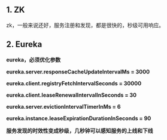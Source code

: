 ## 1. ZK

zk，一般来说还好，服务注册和发现，都是很快的，秒级可用响应。



## 2. Eureka

**eureka，必须优化参数**

**eureka.server.responseCacheUpdateIntervalMs = 3000** 

**eureka.client.registryFetchIntervalSeconds = 30000**

**eureka.client.leaseRenewalIntervalInSeconds = 30**

**eureka.server.evictionIntervalTimerInMs = 6**

**eureka.instance.leaseExpirationDurationInSeconds = 90**

**服务发现的时效性变成秒级，几秒钟可以感知服务的上线和下线**

